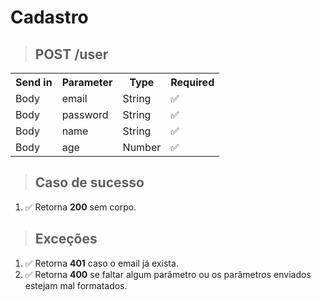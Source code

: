 # Cadastro

> ## POST **/user**

<table>
  <tr>
    <th>Send in</th>
    <th>Parameter</th>
    <th>Type</th>
    <th>Required</th>
  </tr>
  <tr>
    <td>Body</td>
    <td>email</td>
    <td>String</td>
    <td>✅</td>
  </tr>
  <tr>
   <td>Body</td>
   <td>password</td>
    <td>String</td>
    <td>✅</td>
  </tr>
  <tr>
   <td>Body</td>
   <td>name</td>
    <td>String</td>
    <td>✅</td>
  </tr>
  <tr>
   <td>Body</td>
   <td>age</td>
    <td>Number</td>
    <td>✅</td>
  </tr>
</table>

> ## Caso de sucesso

1.  ✅ Retorna **200** sem corpo.

> ## Exceções

1. ✅ Retorna **401** caso o email já exista.
2. ✅ Retorna **400** se faltar algum parâmetro ou os parâmetros enviados estejam mal formatados.
